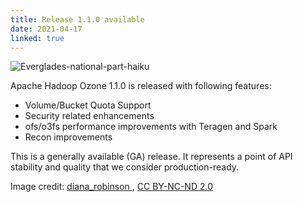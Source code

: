 ```yaml
---
title: Release 1.1.0 available
date: 2021-04-17
linked: true
---
```

<!---
  Licensed under the Apache License, Version 2.0 (the "License");
  you may not use this file except in compliance with the License.
  You may obtain a copy of the License at

   http://www.apache.org/licenses/LICENSE-2.0

  Unless required by applicable law or agreed to in writing, software
  distributed under the License is distributed on an "AS IS" BASIS,
  WITHOUT WARRANTIES OR CONDITIONS OF ANY KIND, either express or implied.
  See the License for the specific language governing permissions and
  limitations under the License. See accompanying LICENSE file.
-->

![Everglades-national-part-haiku](releases/1.1.0.jpg)

Apache Hadoop Ozone 1.1.0 is released with following features:

 * Volume/Bucket Quota Support
 * Security related enhancements
 * ofs/o3fs performance improvements with Teragen and Spark
 * Recon improvements 

This is a generally available (GA) release.
It represents a point of API stability and quality that we consider production-ready. 


Image credit: [ diana_robinson ][author], [CC BY-NC-ND 2.0][cc] 

[author]: https://www.flickr.com/photos/62501682@N00
[image]: https://www.flickr.com/photos/62501682@N00/48281791861
[cc]: https://creativecommons.org/licenses/by-nc-nd/2.0/

